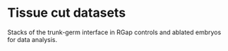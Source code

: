# Tissue cut datasets

Stacks of the trunk-germ interface in RGap controls and ablated embryos for data analysis.
